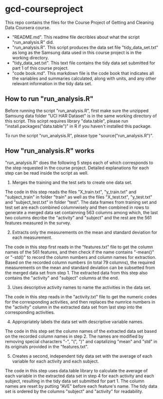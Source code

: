 gcd-courseproject
=================
This repo contains the files for the Course Project of Getting and Cleaning Data Coursera course.
* "README.md". This readme file decribles about what the script "run_analysis.R" did.
* "run_analysis.R". This script produces the data set file "tidy_data_set.txt" as long as the Samsung data used in this course project is in the working directory.
* "tidy_data_set.txt". This text file contains the tidy data set submitted for part 1 of this course project.
* "code book.md". This markdown file is the code book that indicates all the variables and summaries calculated, along with units, and any other relevant information in the tidy data set.

## How to run "run_analysis.R"
Before running the script "run_analysis.R", first make sure the unzipped Samsung data folder "UCI HAR Dataset" is in the same working directory of this script. This scirpt requires library "data.table", please run "install.packages("data.table")" in R if you haven't installed this package. 

To run the script "run_analysis.R", please type "source("run_analysis.R")". 

## How "run_analysis.R" works
"run_analysis.R" does the following 5 steps each of which corresponds to the step requested in the course project. Detailed explanations for each step can be read inside the script as well.

1. Merges the training and the test sets to create one data set.

The code in this step reads the files "X_train.txt", "y_train.txt" and "subject_train" in folder "train" as well as the files "X_test.txt", "y_test.txt" and "subject_test.txt" in folder "test". The data frames from training set and test set are each combined columnwisely and then combined in rows to generate a merged data set containning 563 columns among which, the last two columns decribe the "activity" and "subject" and the rest are the 561 features measured in the survey.

2. Extracts only the measurements on the mean and standard deviation for each measurement. 

The code in this step first reads in the "features.txt" file to get the column names of the 561 features, and then check if the name contains "-mean()" or "-std()" to record the column numbers and column names for extraction. Based on the recorded column numbers (in total 79 columns), the required measurements on the mean and standard deviation can be subsetted from the merged data set from step 1. The extracted data from this step also contains the "activity" and "subject" columns at the end.

3. Uses descriptive activity names to name the activities in the data set.

The code in this step reads in the "activity.txt" file to get the numeric codes for the corresponding activities, and then replaces the numrice numbers in the "activity" column in the extracted data set from last step into the corresponding activities.

4. Appropriately labels the data set with descriptive variable names.

The code in this step set the column names of the extracted data set based on the recorded column names in step 2. The names are modified by removing special characters "-", "(", ")" and captalizing "mean" and "std" in its originals provided in the "features.txt".

5. Creates a second, independent tidy data set with the average of each variable for each activity and each subject.

The code in this step uses data.table library to calculate the average of each variable in the extracted data set in step 4 for each activity and each subject, resulting in the tidy data set submitted for part 1. The column names are reset by putting "AVE" before each feature's name. The tidy data set is ordered by the columns "subject" and "activity" for readability.
